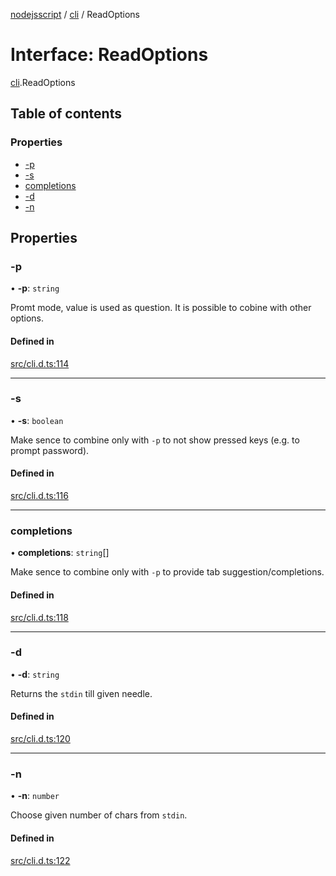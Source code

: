 [nodejsscript](../README.md) / [cli](../modules/cli.md) / ReadOptions

# Interface: ReadOptions

[cli](../modules/cli.md).ReadOptions

## Table of contents

### Properties

- [-p](cli.ReadOptions.md#-p)
- [-s](cli.ReadOptions.md#-s)
- [completions](cli.ReadOptions.md#completions)
- [-d](cli.ReadOptions.md#-d)
- [-n](cli.ReadOptions.md#-n)

## Properties

### -p

• **-p**: `string`

Promt mode, value is used as question. It is possible to cobine with other options.

#### Defined in

[src/cli.d.ts:114](https://github.com/jaandrle/nodejsscript/blob/6b875ec/src/cli.d.ts#L114)

___

### -s

• **-s**: `boolean`

Make sence to combine only with `-p` to not show pressed keys (e.g. to prompt password).

#### Defined in

[src/cli.d.ts:116](https://github.com/jaandrle/nodejsscript/blob/6b875ec/src/cli.d.ts#L116)

___

### completions

• **completions**: `string`[]

Make sence to combine only with `-p` to provide tab suggestion/completions.

#### Defined in

[src/cli.d.ts:118](https://github.com/jaandrle/nodejsscript/blob/6b875ec/src/cli.d.ts#L118)

___

### -d

• **-d**: `string`

Returns the `stdin` till given needle.

#### Defined in

[src/cli.d.ts:120](https://github.com/jaandrle/nodejsscript/blob/6b875ec/src/cli.d.ts#L120)

___

### -n

• **-n**: `number`

Choose given number of chars from `stdin`.

#### Defined in

[src/cli.d.ts:122](https://github.com/jaandrle/nodejsscript/blob/6b875ec/src/cli.d.ts#L122)
